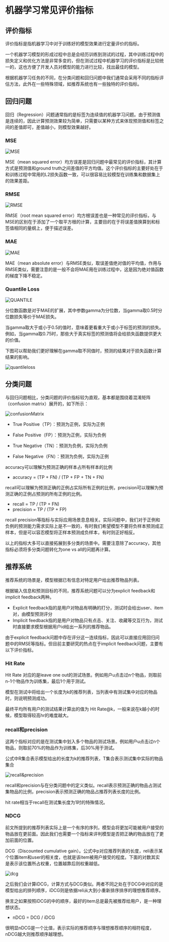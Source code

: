 # 机器学习常见评价指标

## 评价指标

评价指标是指机器学习中对于训练好的模型效果进行定量评价的指标。

一个机器学习模型的形成过程中总是会经历训练到测试的过程，其中训练过程中的损失定义和优化方法是非常多变的，但在测试过程中机器学习的评价指标是比较统一的，这也方便了开发人员对模型的能力进行比较，找出最佳的模型。

根据机器学习任务的不同，在分类问题和回归问题中我们通常会采用不同的指标评估方法，此外在一些特殊领域，如推荐系统也有一些独特的评价指标。


## 回归问题

回归（Regression）问题通常指的是标签为连续值的机器学习问题。由于预测值是连续的，因此计算预测效果较为简单，只需要以某种方式来体现预测值和标签之间的差值即可，差值越小，则模型效果越好。

### MSE

![MSE](./images/mse.png)

MSE（mean squared error）均方误差是回归问题中最常见的评价指标，其计算方式是预测值和ground truth之间差值的平方均值。这个评价指标的主要好处在于和训练过程中常用的L2损失函数一致，可以很容易比较模型在训练集和数据集上的效果差距。

### RMSE

![RMSE](./images/RMSE.png)

RMSE（root mean squared error）均方根误差也是一种常见的评价指标，与MSE的区别在于添加了一个取平方根的计算，主要目的在于将误差值换算到和标签值相同的量纲上，便于描述误差。

### MAE

![MAE](./images/MAE.png)

MAE（mean absolute error）与RMSE类似，取误差值绝对值的平均值，作用与RMSE类似，需要注意的是一般不会将MAE用在训练过程中，这是因为绝对值函数的梯度下降不稳定。

### Quantile Loss

![QUANTILE](./images/quantile.png)

分位数函数是对于MAE的扩展，其中参数gamma为分位数，当gamma取0.5时分位数损失等价于MAE损失。

当gamma取大于或小于0.5的值时，意味着更看重大于或小于标签的预测的损失。例如，当gamma取0.75时，那些大于真实标签的预测值将会给损失函数提供更大的价值。

下图可以帮助我们更好理解在gamma取不同值时，预测的结果对于损失函数计算结果的影响。

![quantileloss](./images/quantile_loss.png)

## 分类问题

与回归问题相比，分类问题的评价指标较为直观，基本都是围绕着混淆矩阵（confusion matrix）展开的，如下所示：

![confusionMatrix](./images/confusion_matrix.png)

- True Positive（TP）：预测为正例，实际为正例

- False Positive（FP）：预测为正例，实际为负例

- True Negative（TN）：预测为负例，实际为负例

- False Negative（FN）：预测为负例，实际为正例

accuracy可以理解为预测正确的样本占所有样本的比例

- accuracy = (TP + FN) / (TP + FP + TN + FN)

recall可以理解为预测正确的正例占实际所有正例的比例，precision可以理解为预测正确的正例占预测的所有正例的比例。

- recall = TP / (TP + FN)
- precision = TP / (TP + FP)

recall precision等指标与实际应用场景息息相关。实际问题中，我们对于正例和负例的预测能力需求实际上是不一致的，有时我们希望模型不要将负样本预测成正样本，但是可以容忍模型将正样本预测成负样本，有时则正好相反。

以上的指标大多可以直接拓展到多分类的场景中。需要注意除了accuracy，其他指标必须将多分类问题转化为one vs all的问题再计算。

## 推荐系统

推荐系统的场景是，模型根据已有信息对特定用户给出推荐物品列表。

根据输入信息和预测目标的不同，推荐系统问题可以分为explicit feedback和implicit feedback两种。
- Explicit feedback指的是用户对物品有明确的打分，测试时会给出user、item对，由模型预测评分
- Implicit feedback指的是用户对物品只有点击、关注、收藏等交互行为，测试时直接要求模型根据用户id给出一系列的推荐物品。

由于explicit feedback问题中存在评分这一连续指标，因此可以直接应用回归问题中的RMSE等指标。但目前主要研究的热点在于implicit feedback问题，主要有以下评价指标。

### Hit Rate

Hit Rate 对应的是leave one out的测试场景。例如用户u点击过n个物品，则取前n-1个物品作为训练集，最后1个用于测试。

模型在测试中将给出一个长度为k的推荐列表，当列表中有测试集中对应的物品时，则说明预测成功。

最终平均所有用户的测试结果计算出的值为 Hit Rate@k，一般来说在k越小的时候，模型取得较高hr的难度越大。

### recall和precision

这两个指标对应的是在测试集中划入多个物品的测试场景。例如用户u点击过n个物品，则取前70%的物品作为训练集，后30%用于测试。

公式中R集合表示模型给出的长度为k的推荐列表，T集合表示测试集中实际的物品集合

![recall&precision](./images/recall&precision.png)

recall和precision与在分类问题中的定义类似。recall表示预测正确的物品占测试集物品的比例，precision表示预测正确的物品占推荐列表长度的比例。

hit rate相当于recall在测试集长度为1时的特殊情况。

### NDCG

前文所提到的推荐列表实际上是一个有序的序列，模型会将更加可能被用户接受的物品放在更前面。因此我们也需要一个指标来评判模型是否把正确的物品放在了更加前面的位置。

DCG（Discounted cumulative gain）。公式中p对应推荐列表的长度，reli表示某个位置item和user的相关度，也就是该item被用户接受的程度。下面的对数其实是表示该位置所占权重，位置越靠后则权重越低。

![dcg](./images/DCG.png)

之后我们会计算iDCG，计算方式与DCG类似。两者不同之处在于DCG中对应的是模型给出的排列顺序，iDCG则是依据reli从大到小重新排序排序的理想推荐顺序。

换言之如果按照iDCG的中的顺序，最好的item总是最先被推荐给用户，是一种理想状态。

- nDCG = DCG / iDCG

很明显nDCG是一个比值，表示实际的推荐顺序与理想推荐顺序的相符程度，nDCG越大则推荐顺序越理想。



